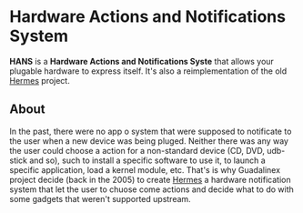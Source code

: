 # Hardware Actions and Notifications System

**HANS** is a **Hardware Actions and Notifications Syste** that allows your plugable hardware to express itself. It's also a reimplementation of the old [Hermes](http://forja.guadalinex.org/plugins/mediawiki/index.php?group_id=18) project.

## About

In the past, there were no app o system that were supposed to notificate to the user when a new device was being pluged. Neither there was any way the user could choose a action for a non-standard device (CD, DVD, udb-stick and so), such to install a specific software to use it, to launch a specific application, load a kernel module, etc.
That's is why Guadalinex project decide (back in the 2005) to create [Hermes](http://forja.guadalinex.org/plugins/mediawiki/index.php?group_id=18) a hardware notification system that let the user to chuose come actions and decide what to do with some gadgets that weren't supported upstream.
